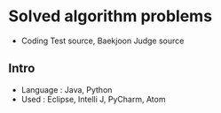 # Solved algorithm problems
- Coding Test source, Baekjoon Judge source

## Intro
- Language : Java, Python
- Used : Eclipse, Intelli J, PyCharm, Atom